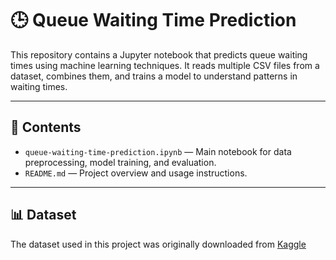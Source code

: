 # 🕒 Queue Waiting Time Prediction

This repository contains a Jupyter notebook that predicts queue waiting times using machine learning techniques. It reads multiple CSV files from a dataset, combines them, and trains a model to understand patterns in waiting times.

---

## 📁 Contents

- `queue-waiting-time-prediction.ipynb` — Main notebook for data preprocessing, model training, and evaluation.
- `README.md` — Project overview and usage instructions.

---

## 📊 Dataset

The dataset used in this project was originally downloaded from [Kaggle](https://www.kaggle.com/datasets/sanjeebtiwary/queue-waiting-time-prediction/data)


